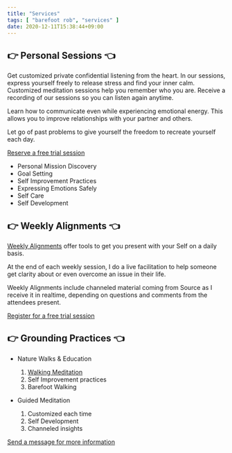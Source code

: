 ```yaml
---
title: "Services"
tags: [ "barefoot rob", "services" ]
date: 2020-12-11T15:38:44+09:00
---
```


## 👉 Personal Sessions 👈

Get customized private confidential listening from the heart.  In our sessions, express yourself freely to release stress and find your inner calm.   Customized meditation sessions help you remember who you are.  Receive a recording of our sessions so you can listen again anytime.

Learn how to communicate even while experiencing emotional energy.  This allows you to improve relationships with your partner and others.

Let go of past problems to give yourself the freedom to recreate yourself each day.

[Reserve a free trial session](https://calendly.com/robnugen/)

* Personal Mission Discovery
* Goal Setting
* Self Improvement Practices
* Expressing Emotions Safely
* Self Care
* Self Development

## 👉 Weekly Alignments 👈

[Weekly Alignments](/weekly-alignments/) offer tools to get you present with your Self on a daily basis.

At the end of each weekly session, I do a live facilitation to help
someone get clarity about or even overcome an issue in their life.

Weekly Alignments include channeled material coming from
Source as I receive it in realtime, depending on questions and
comments from the attendees present.

[Register for a free trial session](/weekly-alignments/)

## 👉 Grounding Practices 👈

* Nature Walks & Education
   1. [Walking Meditation](/events/)
   1. Self Improvement practices
   1. Barefoot Walking

* Guided Meditation
   1. Customized each time
   1. Self Development
   1. Channeled insights

[Send a message for more information](/contact)

